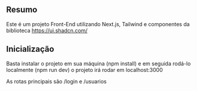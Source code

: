 ## Resumo

Este é um projeto Front-End utilizando Next.js, Tailwind e componentes da biblioteca https://ui.shadcn.com/

## Inicialização

Basta instalar o projeto em sua máquina (npm install) e em seguida rodá-lo localmente (npm run dev)
o projeto irá rodar em localhost:3000

As rotas principais são /login e /usuarios
